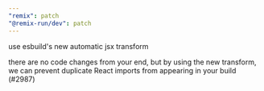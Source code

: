 ```yaml
---
"remix": patch
"@remix-run/dev": patch
---
```


use esbuild's new automatic jsx transform

there are no code changes from your end, but by using the new transform, we can prevent duplicate React imports from appearing in your build (#2987)
